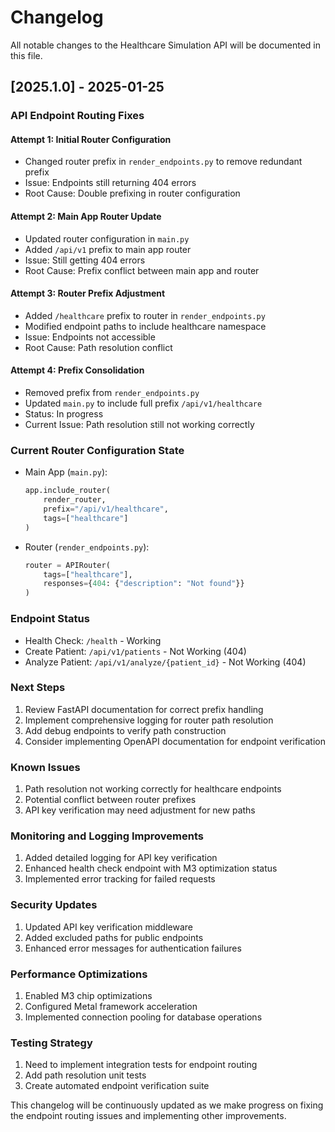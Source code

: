 # Changelog

All notable changes to the Healthcare Simulation API will be documented in this file.

## [2025.1.0] - 2025-01-25

### API Endpoint Routing Fixes

#### Attempt 1: Initial Router Configuration
- Changed router prefix in `render_endpoints.py` to remove redundant prefix
- Issue: Endpoints still returning 404 errors
- Root Cause: Double prefixing in router configuration

#### Attempt 2: Main App Router Update
- Updated router configuration in `main.py`
- Added `/api/v1` prefix to main app router
- Issue: Still getting 404 errors
- Root Cause: Prefix conflict between main app and router

#### Attempt 3: Router Prefix Adjustment
- Added `/healthcare` prefix to router in `render_endpoints.py`
- Modified endpoint paths to include healthcare namespace
- Issue: Endpoints not accessible
- Root Cause: Path resolution conflict

#### Attempt 4: Prefix Consolidation
- Removed prefix from `render_endpoints.py`
- Updated `main.py` to include full prefix `/api/v1/healthcare`
- Status: In progress
- Current Issue: Path resolution still not working correctly

### Current Router Configuration State
- Main App (`main.py`):
  ```python
  app.include_router(
      render_router,
      prefix="/api/v1/healthcare",
      tags=["healthcare"]
  )
  ```
- Router (`render_endpoints.py`):
  ```python
  router = APIRouter(
      tags=["healthcare"],
      responses={404: {"description": "Not found"}}
  )
  ```

### Endpoint Status
- Health Check: `/health` - Working
- Create Patient: `/api/v1/patients` - Not Working (404)
- Analyze Patient: `/api/v1/analyze/{patient_id}` - Not Working (404)

### Next Steps
1. Review FastAPI documentation for correct prefix handling
2. Implement comprehensive logging for router path resolution
3. Add debug endpoints to verify path construction
4. Consider implementing OpenAPI documentation for endpoint verification

### Known Issues
1. Path resolution not working correctly for healthcare endpoints
2. Potential conflict between router prefixes
3. API key verification may need adjustment for new paths

### Monitoring and Logging Improvements
1. Added detailed logging for API key verification
2. Enhanced health check endpoint with M3 optimization status
3. Implemented error tracking for failed requests

### Security Updates
1. Updated API key verification middleware
2. Added excluded paths for public endpoints
3. Enhanced error messages for authentication failures

### Performance Optimizations
1. Enabled M3 chip optimizations
2. Configured Metal framework acceleration
3. Implemented connection pooling for database operations

### Testing Strategy
1. Need to implement integration tests for endpoint routing
2. Add path resolution unit tests
3. Create automated endpoint verification suite

This changelog will be continuously updated as we make progress on fixing the endpoint routing issues and implementing other improvements.
